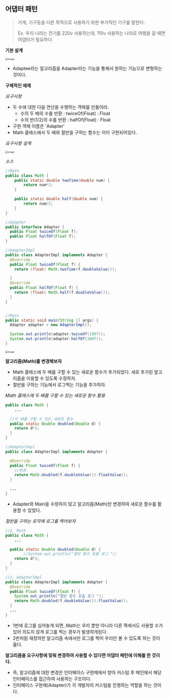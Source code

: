 ## 어댑터 패턴

> 기계, 기구등을 다른 목적으로 사용하기 위한 부가적인 기구를 말한다.
>
> Ex. 우리 나라는 전기를 220v 사용하는데, 110v 사용하는 나라로 여행을 갈 때면 어댑터가 필요하다.



**기본 설계**

<img src="https://user-images.githubusercontent.com/40616436/79763140-9fd62f00-835e-11ea-8e25-1f37bbfe379e.png" alt="image" style="zoom:50%;" />

- Adaptee라는 알고리즘을 Adapter라는 기능을 통해서 원하는 기능으로 변형하는 것이다.



**구체적인 예제**

*요구사항*

- 두 수에 대한 다음 연산을 수행하는 객체를 만들어라.
  - 수의 두 배의 수를 반환 : twiceOf(Float) : Float
  - 수의 반(1/2)의 수를 반환 : halfOf(Float) : Float
- 구현 객체 이름은 'Adapter'
- Math 클래스에서 두 배와 절반을 구하는 함수는 이미 구현되어있다.



*요구사항 설계*

<img src="https://user-images.githubusercontent.com/40616436/79767422-45d86800-8364-11ea-8a34-210333e3361b.png" alt="image" style="zoom:50%;" />



*소스*

~~~java
//Math
public class Math {
    public static double twoTime(double num) {
        return num*2;
    }

    public static double half(double num) {
        return num/2;
    }
}

//Adapter
public interface Adapter {
  public Float twiceOf(Float f);
  public Float halfOf(Float f);
}

//AdapterImpl
public class AdapterImpl implements Adapter {
  @Override
  public Float twiceOf(Float f) {
    return (float) Math.twoTime(f.doubleValue());

  }
  @Override
  public Float halfOf(Float f) {
    return (float) Math.half(f.doubleValue());
  }
}


//Main
public static void main(String [] args) {
  Adapter adapter = new AdapterImpl();

  System.out.println(adapter.twiceOf(100f));
  System.out.println(adapter.halfOf(100f));
}
~~~

<img src="https://user-images.githubusercontent.com/40616436/79767829-df077e80-8364-11ea-82f4-f77b1c7b48fa.png" alt="image" style="zoom:50%;" />



**알고리즘(Math)를 변경해보자**

- Math 클래스에 두 배를 구할 수 있는 새로운 함수가 추가되었다. 새로 추가된 알고리즘을 이용할 수 있도록 수정하자.
- 절반을 구하는 기능에서 로그찍는 기능을 추가하자.



*Math 클래스에 두 배를 구할 수 있는 새로운 함수 활용*

~~~java
public class Math {
	...

  //두 배를 구할 수 있는 새로운 함수  
  public static Double doubled(Double d) {
    return d*2;
  }
}

//AdapterImpl
public class AdapterImpl implements Adapter {

  @Override
  public Float twiceOf(Float f) {
    //변경
    return Math.doubled(f.doubleValue()).floatValue();
  }

  ...
}
~~~

- Adapter와 Main을 수정하지 않고 알고리즘(Math)만 변경하여 새로운 함수를 활용할 수 있었다.



*절반을 구하는 로직에 로그를 찍어보자*

~~~java
//1. Math
public class Math {
	...

  public static Double doubled(Double d) {
		//System.out.println("절반 함수 호출 로그 ");
    return d*2;
  }
}

//2. AdapterImpl
public class AdapterImpl implements Adapter {
  @Override
  public Float twiceOf(Float f) {
    System.out.println("절반 함수 호출 로그 ");
    return Math.doubled(f.doubleValue()).floatValue();
  }
  ...
}
~~~

- 1번에 로그를 심어놓게 되면, Math는 우리 뿐만 아니라 다른 쪽에서도 사용할 수가 있어 의도치 않게 로그를 찍는 경우가 발생하게된다.
- 2번처럼 재정의한 알고리즘 속에서만 로그를 찍어 우리만 볼 수 있도록 하는 것이 옳다.



**알고리즘을 요구사항에 맞춰 변경하여 사용할 수 있다면 어댑터 패턴에 이해를 한 것이다.**

- 즉, 알고리즘에 대한 변경은 인터페이스 구현체에서 받아 커스텀 후 메인에서 해당 인터페이스를 접근하여 사용하는 구조이다.
- 인터페이스 구현체(Adapter)가 각 개발자의 커스텀을 진행하는 역할을 하는 것이다.